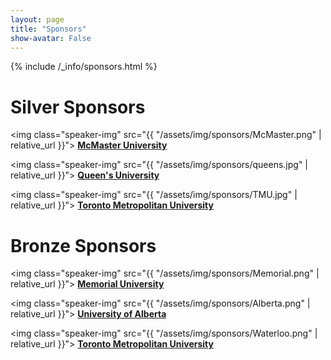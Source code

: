 ```yaml
---
layout: page
title: "Sponsors"
show-avatar: False
---
```


{% include /_info/sponsors.html %}

# Silver Sponsors
<img class="speaker-img" src="{{ "/assets/img/sponsors/McMaster.png" | relative_url }}">
[**McMaster University**](https://www.mcmaster.ca/)
</div>

<img class="speaker-img" src="{{ "/assets/img/sponsors/queens.jpg" | relative_url }}">
[**Queen's University**](https://www.queensu.ca/)
</div>

<img class="speaker-img" src="{{ "/assets/img/sponsors/TMU.jpg" | relative_url }}">
[**Toronto Metropolitan University**](https://www.torontomu.ca/)
</div>

# Bronze Sponsors
<img class="speaker-img" src="{{ "/assets/img/sponsors/Memorial.png" | relative_url }}">
[**Memorial University**](https://www.mun.ca/)
</div>

<img class="speaker-img" src="{{ "/assets/img/sponsors/Alberta.png" | relative_url }}">
[**University of Alberta**](https://www.ualberta.ca/index.html)
</div>

<img class="speaker-img" src="{{ "/assets/img/sponsors/Waterloo.png" | relative_url }}">
[**Toronto Metropolitan University**](https://uwaterloo.ca/)




